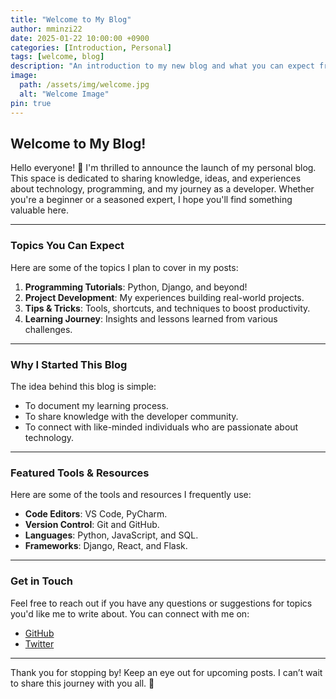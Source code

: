 ```yaml
---
title: "Welcome to My Blog"
author: mminzi22
date: 2025-01-22 10:00:00 +0900
categories: [Introduction, Personal]
tags: [welcome, blog]
description: "An introduction to my new blog and what you can expect from my posts."
image:
  path: /assets/img/welcome.jpg
  alt: "Welcome Image"
pin: true
---
```



## Welcome to My Blog!

Hello everyone! 👋 I'm thrilled to announce the launch of my personal blog. This space is dedicated to sharing knowledge, ideas, and experiences about technology, programming, and my journey as a developer. Whether you're a beginner or a seasoned expert, I hope you'll find something valuable here.

---

### Topics You Can Expect

Here are some of the topics I plan to cover in my posts:
1. **Programming Tutorials**: Python, Django, and beyond!
2. **Project Development**: My experiences building real-world projects.
3. **Tips & Tricks**: Tools, shortcuts, and techniques to boost productivity.
4. **Learning Journey**: Insights and lessons learned from various challenges.

---

### Why I Started This Blog

The idea behind this blog is simple: 
- To document my learning process.  
- To share knowledge with the developer community.  
- To connect with like-minded individuals who are passionate about technology.

---

### Featured Tools & Resources

Here are some of the tools and resources I frequently use:
- **Code Editors**: VS Code, PyCharm.
- **Version Control**: Git and GitHub.
- **Languages**: Python, JavaScript, and SQL.
- **Frameworks**: Django, React, and Flask.

---

### Get in Touch

Feel free to reach out if you have any questions or suggestions for topics you'd like me to write about. You can connect with me on:
- [GitHub](https://github.com/mminzi22)
- [Twitter](https://twitter.com/mminzi22)

---

Thank you for stopping by! Keep an eye out for upcoming posts. I can’t wait to share this journey with you all. 🚀

